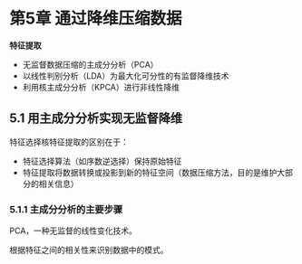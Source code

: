 # 第5章 通过降维压缩数据

**特征提取**

- 无监督数据压缩的主成分分析（PCA）
- 以线性判别分析（LDA）为最大化可分性的有监督降维技术
- 利用核主成分分析（KPCA）进行非线性降维

## 5.1 用主成分分析实现无监督降维

特征选择核特征提取的区别在于：

- 特征选择算法（如序数逆选择）保持原始特征
- 特征提取将数据转换或投影到新的特征空间（数据压缩方法，目的是维护大部分的相关信息）

### 5.1.1 主成分分析的主要步骤

PCA，一种无监督的线性变化技术。

根据特征之间的相关性来识别数据中的模式。